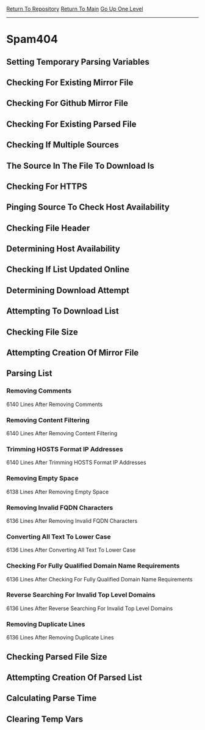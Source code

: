 [Return To Repository](https://github.com/deathbybandaid/piholeparser/)
[Return To Main](https://github.com/deathbybandaid/piholeparser/blob/master/RecentRunLogs/Mainlog.md)
[Go Up One Level](https://github.com/deathbybandaid/piholeparser/blob/master/RecentRunLogs/TopLevelScripts/30-Processing-Blacklists.md)
____________________________________
# Spam404
## Setting Temporary Parsing Variables
## Checking For Existing Mirror File
## Checking For Github Mirror File
## Checking For Existing Parsed File
## Checking If Multiple Sources
## The Source In The File To Download Is
## Checking For HTTPS
## Pinging Source To Check Host Availability
## Checking File Header
## Determining Host Availability
## Checking If List Updated Online
## Determining Download Attempt
## Attempting To Download List
## Checking File Size
## Attempting Creation Of Mirror File
## Parsing List
### Removing Comments
6140 Lines After Removing Comments
### Removing Content Filtering
6140 Lines After Removing Content Filtering
### Trimming HOSTS Format IP Addresses
6140 Lines After Trimming HOSTS Format IP Addresses
### Removing Empty Space
6138 Lines After Removing Empty Space
### Removing Invalid FQDN Characters
6136 Lines After Removing Invalid FQDN Characters
### Converting All Text To Lower Case
6136 Lines After Converting All Text To Lower Case
### Checking For Fully Qualified Domain Name Requirements
6136 Lines After Checking For Fully Qualified Domain Name Requirements
### Reverse Searching For Invalid Top Level Domains
6136 Lines After Reverse Searching For Invalid Top Level Domains
### Removing Duplicate Lines
6136 Lines After Removing Duplicate Lines
## Checking Parsed File Size
## Attempting Creation Of Parsed List
## Calculating Parse Time
## Clearing Temp Vars
